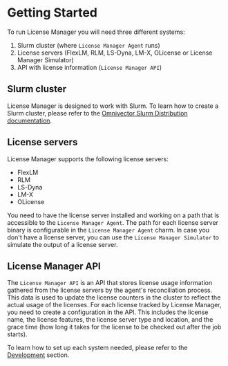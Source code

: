 # Getting Started
To run License Manager you will need three different systems:

1. Slurm cluster (where `License Manager Agent` runs)
2. License servers (FlexLM, RLM, LS-Dyna, LM-X, OLicense or License Manager Simulator)
3. API with license information (`License Manager API`)

## Slurm cluster
License Manager is designed to work with Slurm. To learn how to create a Slurm cluster, please refer to the
[Omnivector Slurm Distribution documentation](https://omnivector-solutions.github.io/osd-documentation/master/index.html).

## License servers
License Manager supports the following license servers:

* FlexLM
* RLM
* LS-Dyna
* LM-X
* OLicense

You need to have the license server installed and working on a path that is accessible to the `License Manager Agent`.
The path for each license server binary is configurable in the `License Manager Agent` charm.
In case you don't have a license server, you can use the `License Manager Simulator` to simulate the output of a license server.

## License Manager API
The `License Manager API` is an API that stores license usage information gathered from the license servers by the agent's reconciliation
process. This data is used to update the license counters in the cluster to reflect the actual usage of the licenses.
For each license tracked by License Manager, you need to create a configuration in the API. This includes the license name, the license
features, the license server type and location, and the grace time (how long it takes for the license to be checked out after the job starts).

To learn how to set up each system needed, please refer to the [Development](development.md) section.
